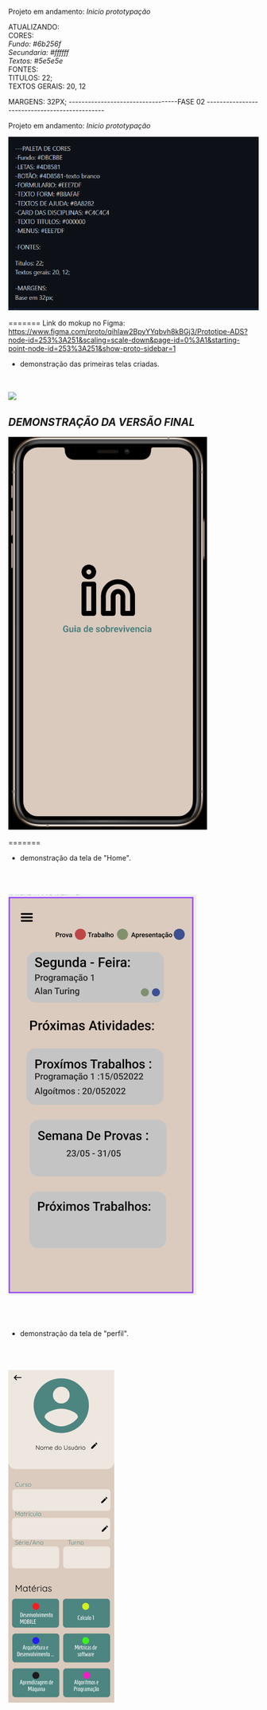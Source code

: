 Projeto em andamento:  *Inicio prototypação*


ATUALIZANDO: 
<br>
CORES:
<br>
 	*Fundo: #6b256f*
  <br>
  *Secundaria: #ffffff*
  <br>
  *Textos: #5e5e5e*
  <br>
FONTES:
<br>
 TITULOS: 22;
<br>
TEXTOS GERAIS: 20, 12
<br>

MARGENS: 32PX;
 ----------------------------------FASE 02 ----------------------------------------------
 
Projeto em andamento:  *Inicio prototypação*

<img src ="image\paleta_e_fontes.png">


=======
Link do mokup no Figma: https://www.figma.com/proto/qihlaw2BpyYYqbvh8kBGj3/Prototipe-ADS?node-id=253%3A251&scaling=scale-down&page-id=0%3A1&starting-point-node-id=253%3A251&show-proto-sidebar=1


- demonstração das primeiras telas criadas.


<br>
<br>
<img src ="image\todas as telas_versão final.png">



*DEMONSTRAÇÃO DA VERSÃO FINAL*
--
<img src ="image\projetinho fim.gif">


=======
- demonstração da tela de "Home".
<br></br>
<br></br>
<img src ="image/home.png">
<br></br>
<br></br>


- demonstração da tela de "perfil".
<br></br>
<br></br>
<img src ="image/TeladePerfil.png">
<br></br>
<br></br>

